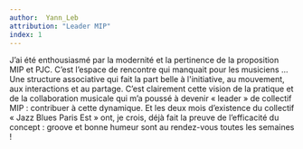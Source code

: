 ```yaml
---
author:  Yann_Leb
attribution: "Leader MIP" 
index: 1
---
```

J’ai été enthousiasmé par la modernité et la pertinence de la proposition MIP et PJC. C’est l’espace de rencontre qui manquait pour les musiciens ... Une structure associative qui fait la part belle à l'initiative, au mouvement, aux interactions et au partage. C’est clairement cette vision de la pratique et de la collaboration musicale qui m’a poussé à devenir « leader » de collectif MIP : contribuer à cette dynamique. Et les deux mois d’existence du collectif « Jazz Blues Paris Est » ont, je crois, déjà fait la preuve de l’efficacité du concept : groove et bonne humeur sont au rendez-vous toutes les semaines !
